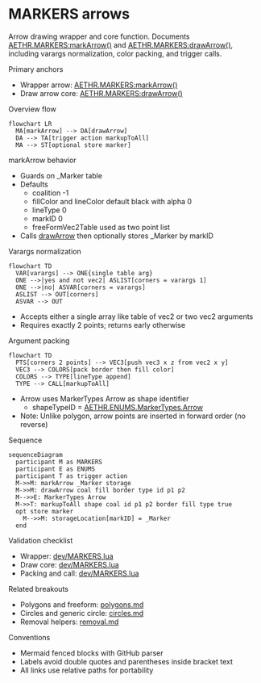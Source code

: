 # MARKERS arrows

Arrow drawing wrapper and core function. Documents [AETHR.MARKERS:markArrow()](../../dev/MARKERS.lua:139) and [AETHR.MARKERS:drawArrow()](../../dev/MARKERS.lua:176), including varargs normalization, color packing, and trigger calls.

Primary anchors

- Wrapper arrow: [AETHR.MARKERS:markArrow()](../../dev/MARKERS.lua:139)
- Draw arrow core: [AETHR.MARKERS:drawArrow()](../../dev/MARKERS.lua:176)

Overview flow

```mermaid
flowchart LR
  MA[markArrow] --> DA[drawArrow]
  DA --> TA[trigger action markupToAll]
  MA --> ST[optional store marker]
```

markArrow behavior

- Guards on _Marker table
- Defaults
  - coalition -1
  - fillColor and lineColor default black with alpha 0
  - lineType 0
  - markID 0
  - freeFormVec2Table used as two point list
- Calls [drawArrow](../../dev/MARKERS.lua:176) then optionally stores _Marker by markID

Varargs normalization

```mermaid
flowchart TD
  VAR[varargs] --> ONE{single table arg}
  ONE -->|yes and not vec2| ASLIST[corners = varargs 1]
  ONE -->|no| ASVAR[corners = varargs]
  ASLIST --> OUT[corners]
  ASVAR --> OUT
```

- Accepts either a single array like table of vec2 or two vec2 arguments
- Requires exactly 2 points; returns early otherwise

Argument packing

```mermaid
flowchart TD
  PTS[corners 2 points] --> VEC3[push vec3 x z from vec2 x y]
  VEC3 --> COLORS[pack border then fill color]
  COLORS --> TYPE[lineType append]
  TYPE --> CALL[markupToAll]
```

- Arrow uses MarkerTypes Arrow as shape identifier
  - shapeTypeID = [AETHR.ENUMS.MarkerTypes.Arrow](../../dev/ENUMS.lua:465)
- Note: Unlike polygon, arrow points are inserted in forward order (no reverse)

Sequence

```mermaid
sequenceDiagram
  participant M as MARKERS
  participant E as ENUMS
  participant T as trigger action
  M->>M: markArrow _Marker storage
  M->>M: drawArrow coal fill border type id p1 p2
  M-->>E: MarkerTypes Arrow
  M->>T: markupToAll shape coal id p1 p2 border fill type true
  opt store marker
    M-->>M: storageLocation[markID] = _Marker
  end
```

Validation checklist

- Wrapper: [dev/MARKERS.lua](../../dev/MARKERS.lua:139)
- Draw core: [dev/MARKERS.lua](../../dev/MARKERS.lua:176)
- Packing and call: [dev/MARKERS.lua](../../dev/MARKERS.lua:213)

Related breakouts

- Polygons and freeform: [polygons.md](./polygons.md)
- Circles and generic circle: [circles.md](./circles.md)
- Removal helpers: [removal.md](./removal.md)

Conventions

- Mermaid fenced blocks with GitHub parser
- Labels avoid double quotes and parentheses inside bracket text
- All links use relative paths for portability